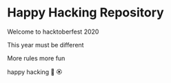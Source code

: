 # Happy Hacking Repository

Welcome to hacktoberfest 2020

This year must be different

More rules more fun

happy hacking 🥁 🏵
